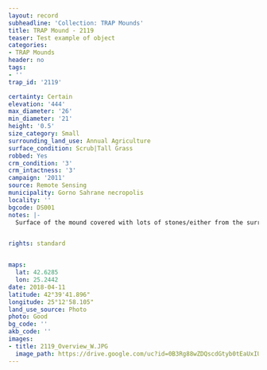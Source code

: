 ```yaml
---
layout: record
subheadline: 'Collection: TRAP Mounds'
title: TRAP Mound - 2119
teaser: Test example of object
categories:
- TRAP Mounds
header: no
tags:
- ''
trap_id: '2119'

certainty: Certain
elevation: '444'
max_diameter: '26'
min_diameter: '21'
height: '0.5'
size_category: Small
surrounding_land_use: Annual Agriculture
surface_condition: Scrub|Tall Grass
robbed: Yes
crm_condition: '3'
crm_intactness: '3'
campaign: '2011'
source: Remote Sensing
municipality: Gorno Sahrane necropolis
locality: ''
bgcode: DS001
notes: |-
  Surface of the mound covered with lots of stones/either from the surrounding pasture or from the mound.


rights: standard


maps:
  lat: 42.6285
  lon: 25.2442
date: 2018-04-11
latitude: 42°39'41.896"
longitude: 25°12'58.105"
land_use_source: Photo
photo: Good
bg_code: ''
akb_code: ''
images:
- title: 2119_Overview_W.JPG
  image_path: https://drive.google.com/uc?id=0B3Rg88wZDQscdGtyb0tEaUxIUm8
---
```

